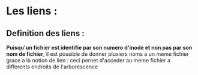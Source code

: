 # Les liens :

## Definition des liens :

**Puisqu'un fichier est identifie par son numero d'inode et non pas par son
nom de fichier**, il est possible de donner plusiers noms a un meme fichier
grace a la notion de lien : ceci pernet d'acceder au meme fichier a differents
endroits de l'arborescence
